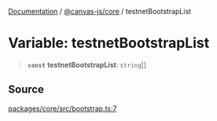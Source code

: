 [Documentation](../../../index.md) / [@canvas-js/core](../index.md) / testnetBootstrapList

# Variable: testnetBootstrapList

> **`const`** **testnetBootstrapList**: `string`[]

## Source

[packages/core/src/bootstrap.ts:7](https://github.com/canvasxyz/canvas/blob/4c6b729f/packages/core/src/bootstrap.ts#L7)
